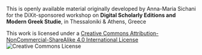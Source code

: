 
This is openly available material originally developed by Anna-Maria Sichani for the DiXit-sponsored workshop on <b>Digital Scholarly Editions and Modern Greek Studie</b>, in Thessaloniki & Athens, Greece

This work is licensed under a <a rel="license" href="http://creativecommons.org/licenses/by-nc-sa/4.0/">Creative Commons Attribution-NonCommercial-ShareAlike 4.0 International License</a> <img alt="Creative Commons License" style="border-width:0" src="https://i.creativecommons.org/l/by-nc-sa/4.0/88x31.png" />
